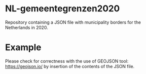 # NL-gemeentegrenzen2020
Repository containing a JSON file with municipality borders for the Netherlands in 2020.

# Example
Please check for correctness with the use of GEOJSON tool: https://geojson.io/ by insertion of the contents of the JSON file.
